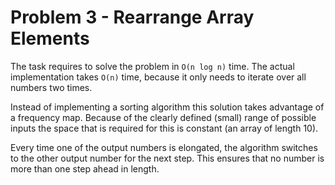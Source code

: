 # Problem 3 - Rearrange Array Elements

The task requires to solve the problem in `O(n log n)` time. The actual
implementation takes `O(n)` time, because it only needs to iterate over all
numbers two times.

Instead of implementing a sorting algorithm this solution takes advantage of
a frequency map. Because of the clearly defined (small) range of possible inputs
the space that is required for this is constant (an array of length 10).

Every time one of the output numbers is elongated, the algorithm switches to the
other output number for the next step. This ensures that no number is more than
one step ahead in length.
